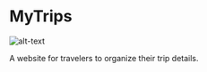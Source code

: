 # MyTrips

![alt-text](http://g.recordit.co/mHCoV0neuk.gif)

A website for travelers to organize their trip details.

